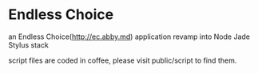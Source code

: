 # Endless Choice
an Endless Choice(http://ec.abby.md) application revamp into Node Jade Stylus stack

script files are coded in coffee, please visit public/script to find them.
